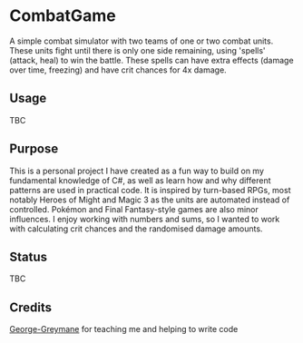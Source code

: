 # CombatGame
A simple combat simulator with two teams of one or two combat units. These units fight until there is only one side remaining, using 'spells' (attack, heal) to win the battle. These spells can have extra effects (damage over time, freezing) and have crit chances for 4x damage.

## Usage
TBC

## Purpose
This is a personal project I have created as a fun way to build on my fundamental knowledge of C#, as well as learn how and why different patterns are used in practical code. It is inspired by turn-based RPGs, most notably Heroes of Might and Magic 3 as the units are automated instead of controlled. Pokémon and Final Fantasy-style games are also minor influences. I enjoy working with numbers and sums, so I wanted to work with calculating crit chances and the randomised damage amounts.

## Status
TBC

## Credits
[George-Greymane](https://github.com/George-Greymane) for teaching me and helping to write code
